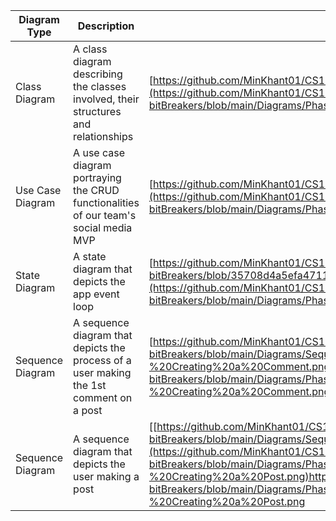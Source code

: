 | Diagram Type | Description | Link|
| --- | --- | --- |
| Class Diagram  | A class diagram describing the classes involved, their structures and relationships | [https://github.com/MinKhant01/CS151-bitBreakers/blob/main/Diagrams/Class%20Diagram.png](https://github.com/MinKhant01/CS151-bitBreakers/blob/main/Diagrams/Phase%201/Class%20Diagram.png)
| Use Case Diagram | A use case diagram portraying the CRUD functionalities of our team's social media MVP | [https://github.com/MinKhant01/CS151-bitBreakers/blob/main/Diagrams/useCase_diagram.png](https://github.com/MinKhant01/CS151-bitBreakers/blob/main/Diagrams/Phase%201/useCase_diagram.png)
| State Diagram  | A state diagram that depicts the app event loop | [https://github.com/MinKhant01/CS151-bitBreakers/blob/35708d4a5efa47113cc0cd958d485007fee5765b/Diagrams/State_Diagram.png](https://github.com/MinKhant01/CS151-bitBreakers/blob/main/Diagrams/Phase%201/State_Diagram.png)
| Sequence Diagram| A sequence diagram that depicts the process of a user making the 1st comment on a post | [https://github.com/MinKhant01/CS151-bitBreakers/blob/main/Diagrams/Sequence%20Diagram%20-%20Creating%20a%20Comment.png](https://github.com/MinKhant01/CS151-bitBreakers/blob/main/Diagrams/Phase%201/Sequence%20Diagram%20-%20Creating%20a%20Comment.png)
| Sequence Diagram  | A sequence diagram that depicts the user making a post | [[https://github.com/MinKhant01/CS151-bitBreakers/blob/main/Diagrams/Sequence%20Diagram%20-%20Creating%20a%20Post.png]](https://github.com/MinKhant01/CS151-bitBreakers/blob/main/Diagrams/Phase%201/Sequence%20Diagram%20-%20Creating%20a%20Post.png)https://github.com/MinKhant01/CS151-bitBreakers/blob/main/Diagrams/Phase%201/Sequence%20Diagram%20-%20Creating%20a%20Post.png






